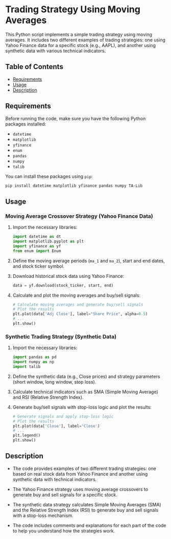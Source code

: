 # Trading Strategy Using Moving Averages

This Python script implements a simple trading strategy using moving averages. It includes two different examples of trading strategies: one using Yahoo Finance data for a specific stock (e.g., AAPL), and another using synthetic data with various technical indicators.

## Table of Contents

- [Requirements](#requirements)
- [Usage](#usage)
- [Description](#description)

## Requirements

Before running the code, make sure you have the following Python packages installed:

- `datetime`
- `matplotlib`
- `yfinance`
- `enum`
- `pandas`
- `numpy`
- `talib`

You can install these packages using `pip`:

```bash
pip install datetime matplotlib yfinance pandas numpy TA-Lib
```

## Usage

### Moving Average Crossover Strategy (Yahoo Finance Data)

1. Import the necessary libraries:

   ```python
   import datetime as dt
   import matplotlib.pyplot as plt 
   import yfinance as yf
   from enum import Enum
   ```

2. Define the moving average periods (`ma_1` and `ma_2`), start and end dates, and stock ticker symbol.

3. Download historical stock data using Yahoo Finance:

   ```python
   data = yf.download(stock_ticker, start, end)
   ```

4. Calculate and plot the moving averages and buy/sell signals:

   ```python
   # Calculate moving averages and generate buy/sell signals
   # Plot the results
   plt.plot(data['Adj Close'], label="Share Price", alpha=0.5)
   # ...
   plt.show()
   ```

### Synthetic Trading Strategy (Synthetic Data)

1. Import the necessary libraries:

   ```python
   import pandas as pd
   import numpy as np
   import talib
   ```

2. Define the synthetic data (e.g., Close prices) and strategy parameters (short window, long window, stop loss).

3. Calculate technical indicators such as SMA (Simple Moving Average) and RSI (Relative Strength Index).

4. Generate buy/sell signals with stop-loss logic and plot the results:

   ```python
   # Generate signals and apply stop-loss logic
   # Plot the results
   plt.plot(data['Close'], label='Close')
   # ...
   plt.legend()
   plt.show()
   ```

## Description

- The code provides examples of two different trading strategies: one based on real stock data from Yahoo Finance and another using synthetic data with technical indicators.

- The Yahoo Finance strategy uses moving average crossovers to generate buy and sell signals for a specific stock.

- The synthetic data strategy calculates Simple Moving Averages (SMA) and the Relative Strength Index (RSI) to generate buy and sell signals with a stop-loss mechanism.

- The code includes comments and explanations for each part of the code to help you understand how the strategies work.
